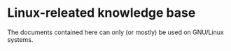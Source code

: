 # Linux-releated knowledge base

The documents contained here can only (or mostly) be used on GNU/Linux systems.
